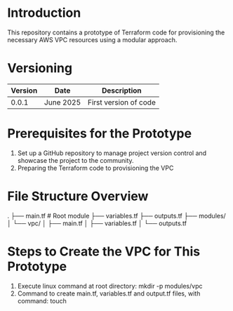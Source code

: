 # Introduction

This repository contains a prototype of Terraform code for provisioning the necessary AWS VPC resources using a modular approach.

# Versioning

| Version | Date      | Description           |
| ------- | --------- | --------------------- |
| 0.0.1   | June 2025 | First version of code |

# Prerequisites for the Prototype

1. Set up a GitHub repository to manage project version control and showcase the project to the community.
2. Preparing the Terraform code to provisioning the VPC

# File Structure Overview

.
├── main.tf # Root module
├── variables.tf
├── outputs.tf
├── modules/
│ └── vpc/
│ ├── main.tf
│ ├── variables.tf
│ └── outputs.tf

# Steps to Create the VPC for This Prototype

1. Execute linux command at root directory: mkdir -p modules/vpc
2. Command to create main.tf, variables.tf and output.tf files, with command: touch <filename>
